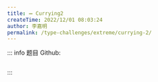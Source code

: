 ```yaml
---
title: ➖ Currying2
createTime: 2022/12/01 08:03:24
author: 李嘉明
permalink: /type-challenges/extreme/currying-2/
---
```


::: info 题目
Github: []()

```ts

```

:::
